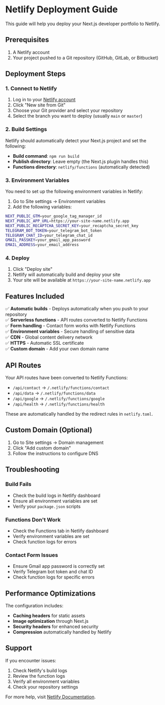 # Netlify Deployment Guide

This guide will help you deploy your Next.js developer portfolio to Netlify.

## Prerequisites

1. A Netlify account
2. Your project pushed to a Git repository (GitHub, GitLab, or Bitbucket)

## Deployment Steps

### 1. Connect to Netlify

1. Log in to your [Netlify account](https://netlify.com)
2. Click "New site from Git"
3. Choose your Git provider and select your repository
4. Select the branch you want to deploy (usually `main` or `master`)

### 2. Build Settings

Netlify should automatically detect your Next.js project and set the following:

- **Build command**: `npm run build`
- **Publish directory**: Leave empty (the Next.js plugin handles this)
- **Functions directory**: `netlify/functions` (automatically detected)

### 3. Environment Variables

You need to set up the following environment variables in Netlify:

1. Go to Site settings → Environment variables
2. Add the following variables:

```bash
NEXT_PUBLIC_GTM=your_google_tag_manager_id
NEXT_PUBLIC_APP_URL=https://your-site-name.netlify.app
NEXT_PUBLIC_RECAPTCHA_SECRET_KEY=your_recaptcha_secret_key
TELEGRAM_BOT_TOKEN=your_telegram_bot_token
TELEGRAM_CHAT_ID=your_telegram_chat_id
GMAIL_PASSKEY=your_gmail_app_password
EMAIL_ADDRESS=your_email_address
```

### 4. Deploy

1. Click "Deploy site"
2. Netlify will automatically build and deploy your site
3. Your site will be available at `https://your-site-name.netlify.app`

## Features Included

✅ **Automatic builds** - Deploys automatically when you push to your repository  
✅ **Serverless functions** - API routes converted to Netlify Functions  
✅ **Form handling** - Contact form works with Netlify Functions  
✅ **Environment variables** - Secure handling of sensitive data  
✅ **CDN** - Global content delivery network  
✅ **HTTPS** - Automatic SSL certificate  
✅ **Custom domain** - Add your own domain name  

## API Routes

Your API routes have been converted to Netlify Functions:

- `/api/contact` → `/.netlify/functions/contact`
- `/api/data` → `/.netlify/functions/data`
- `/api/google` → `/.netlify/functions/google`
- `/api/health` → `/.netlify/functions/health`

These are automatically handled by the redirect rules in `netlify.toml`.

## Custom Domain (Optional)

1. Go to Site settings → Domain management
2. Click "Add custom domain"
3. Follow the instructions to configure DNS

## Troubleshooting

### Build Fails
- Check the build logs in Netlify dashboard
- Ensure all environment variables are set
- Verify your `package.json` scripts

### Functions Don't Work
- Check the Functions tab in Netlify dashboard
- Verify environment variables are set
- Check function logs for errors

### Contact Form Issues
- Ensure Gmail app password is correctly set
- Verify Telegram bot token and chat ID
- Check function logs for specific errors

## Performance Optimizations

The configuration includes:

- **Caching headers** for static assets
- **Image optimization** through Next.js
- **Security headers** for enhanced security
- **Compression** automatically handled by Netlify

## Support

If you encounter issues:

1. Check Netlify's build logs
2. Review the function logs
3. Verify all environment variables
4. Check your repository settings

For more help, visit [Netlify Documentation](https://docs.netlify.com/).